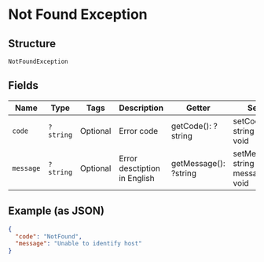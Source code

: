 
# Not Found Exception

## Structure

`NotFoundException`

## Fields

| Name | Type | Tags | Description | Getter | Setter |
|  --- | --- | --- | --- | --- | --- |
| `code` | `?string` | Optional | Error code | getCode(): ?string | setCode(?string code): void |
| `message` | `?string` | Optional | Error desctiption in English | getMessage(): ?string | setMessage(?string message): void |

## Example (as JSON)

```json
{
  "code": "NotFound",
  "message": "Unable to identify host"
}
```

